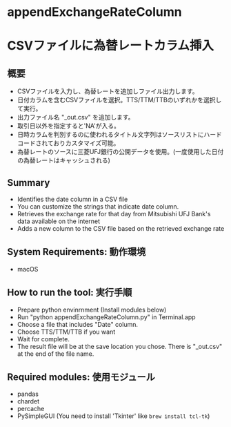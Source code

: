 # appendExchangeRateColumn

# CSVファイルに為替レートカラム挿入

## 概要
* CSVファイルを入力し、為替レートを追加しファイル出力します。
* 日付カラムを含むCSVファイルを選択。TTS/TTM/TTBのいずれかを選択して実行。
* 出力ファイル名 "_out.csv" を追加します。
* 取引日以外を指定すると'NA'が入る。
* 日時カラムを判別するのに使われるタイトル文字列はソースリストにハードコードされておりカスタマイズ可能。
* 為替レートのソースに三菱UFJ銀行の公開データを使用。(一度使用した日付の為替レートはキャッシュされる)

## Summary
* Identifies the date column in a CSV file
* You can customize the strings that indicate date column.
* Retrieves the exchange rate for that day from Mitsubishi UFJ Bank's data available on the internet
* Adds a new column to the CSV file based on the retrieved exchange rate

## System Requirements: 動作環境
* macOS

## How to run the tool: 実行手順
* Prepare python envinrnment (Install modules below) 
* Run "python appendExchangeRateColumn.py" in Terminal.app
* Choose a file that includes "Date" column.
* Choose TTS/TTM/TTB if you want
* Wait for complete.
* The result file will be at the save location you chose. There is "_out.csv" at the end of the file name.

## Required modules: 使用モジュール
* pandas
* chardet
* percache
* PySimpleGUI (You need to install 'Tkinter' like `brew install tcl-tk`)
